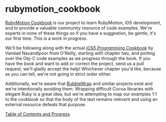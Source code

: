 # rubymotion_cookbook #


[RubyMotion Cookbook](http://iconoclastlabs.github.com/rubymotion_cookbook) is our project to learn RubyMotion, iOS development, and to provide a valuable community
resource of code examples. We're experts in none of these things so if you have a suggestion, be gentle, it's
our first time. This is a work in progress.

We'll be following along with the actual *[iOS5 Programming Cookbook](http://shop.oreilly.com/product/0636920021728.do)*
 by Vandad Navandipoor from O'Reilly, 
starting with chapter two, and porting over the Obj-C code examples as we progress through the book. If you have
the book and want to add or correct the project, send us a pull request, we'll gladly accept the help!  Whichever 
chapter you'd like, because as you can tell, we're not going in strict order either.

Additionally, we're aware that [BubbleWrap](https://github.com/mattetti/BubbleWrap) and similar projects exist and 
we're intentionally avoiding them. Wrapping difficult Cocoa libraries with elegant Ruby is a great idea, but we're
attempting to map our examples 1:1 to the cookbook so that the body of the text remains relevant and using an 
external resource defeats that purpose.

[Table of Contents and Progress](https://github.com/IconoclastLabs/rubymotion_cookbook/wiki/Table-of-Contents)